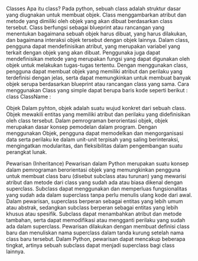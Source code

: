 Classes
Apa itu class? Pada python, sebuah class adalah struktur dasar yang diugnakan untuk membuat objek. Class menggambarkan atribut dan metode yang dimiliki oleh objek yang akan dibuat berdasarkan class tersebut.
Class berfungsi sebagai blueprint atau rancangan yang menentukan bagaimana sebuah objek harus dibuat, yang harus dilakukan, dan bagaimana interaksi objek tersebut dengan objek lainnya.
Dalam class, pengguna dapat mendefinisikan atribut, yang merupakan variabel yang terkait dengan objek yang akan dibuat. Penggunaka juga dapat mendefinisikan metode yang merupakan fungsi yang dapat digunakan oleh objek untuk melakukan tugas-tugas tertentu.
Dengan menggunakan class, pengguna dapat membuat objek yang memiliki atribut dan perilaku yang terdefinisi dengan jelas, serta dapat memungkinkan untuk membuat banyak objek serupa berdasarkan blueprint atau rancangan class yang sama.
Cara menggunakan Class yang simple dapat berupa baris kode seperti berikut :
class ClassName :
<statement-1>
<statement-N>

Objek
Dalam pyhton, objek adalah suatu wujud konkret dari sebuah class. Objek mewakili entitas yang memiliki atribut dan perilaku yang didefinisikan oleh class tersebut. Dalam pemrograman berorientasi objek, objek merupakan dasar konsep pemodelan dalam program.
Dengan menggunakan Objek, pengguna dapat memodelkan dan mengorganisasi data serta perilaku ke dalam unit-unit terpisah yang saling berinteraksi, mengingatkan modularitas, dan fleksibilitas dalam pengembangan suatu perangkat lunak.

Pewarisan (Inheritance)
Pewarisan dalam Python merupakan suatu konsep dalam pemrograman berorientasi objek yang memungkinkan pengguna untuk membuat class baru (disebut subclass atau turunan) yang mewarisi atribut dan metode dari class yang sudah ada atau biasa dikenal dengan superclass.
Subclass dapat menggunakan dan memperluas fungsionalitas yang sudah ada dalam superclass tanpa perlu menulis ulang kode dari awal.
Dalam pewarisan, superclass berperan sebagai entitas yang lebih umum atau abstrak, sedangkan subclass berperan sebagai entitas yang lebih khusus atau spesifik. Subclass dapat menambahkan atribut dan metode tambahan, serta dapat memodifikasi atau mengganti perilaku yang sudah ada dalam superclass.
Pewarisan dilakukan dengan membuat definisi class baru dan menuliskan nama superclass dalam tanda kurung setelah nama class baru tersebut. Dalam Python, pewarisan dapat mencakup beberapa tingkat, artinya sebuah subclass dapat menjadi superclass bagi class lainnya.

